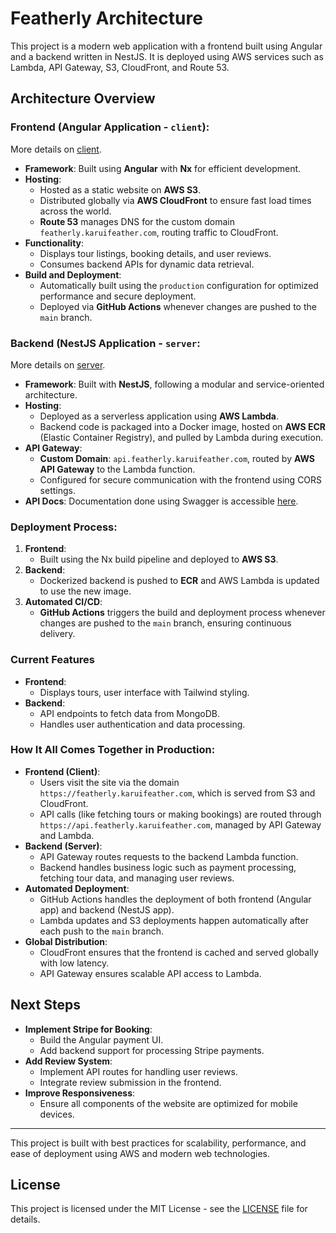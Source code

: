 # Featherly Architecture

This project is a modern web application with a frontend built using Angular and a backend written in NestJS. It is deployed using AWS services such as Lambda, API Gateway, S3, CloudFront, and Route 53.

## Architecture Overview

### Frontend (Angular Application - `client`):

More details on [client](https://github.com/karuifeather/featherly/tree/main/docs/client.md).

- **Framework**: Built using **Angular** with **Nx** for efficient development.
- **Hosting**:
  - Hosted as a static website on **AWS S3**.
  - Distributed globally via **AWS CloudFront** to ensure fast load times across the world.
  - **Route 53** manages DNS for the custom domain `featherly.karuifeather.com`, routing traffic to CloudFront.
- **Functionality**:
  - Displays tour listings, booking details, and user reviews.
  - Consumes backend APIs for dynamic data retrieval.
- **Build and Deployment**:
  - Automatically built using the `production` configuration for optimized performance and secure deployment.
  - Deployed via **GitHub Actions** whenever changes are pushed to the `main` branch.

### Backend (NestJS Application - `server`:

More details on [server](https://github.com/karuifeather/featherly/tree/main/docs/server.md).

- **Framework**: Built with **NestJS**, following a modular and service-oriented architecture.
- **Hosting**:
  - Deployed as a serverless application using **AWS Lambda**.
  - Backend code is packaged into a Docker image, hosted on **AWS ECR** (Elastic Container Registry), and pulled by Lambda during execution.
- **API Gateway**:
  - **Custom Domain**: `api.featherly.karuifeather.com`, routed by **AWS API Gateway** to the Lambda function.
  - Configured for secure communication with the frontend using CORS settings.
- **API Docs**: Documentation done using Swagger is accessible [here](https://api.featherly.karuifeather.com/docs).

### Deployment Process:

1. **Frontend**:
   - Built using the Nx build pipeline and deployed to **AWS S3**.
2. **Backend**:
   - Dockerized backend is pushed to **ECR** and AWS Lambda is updated to use the new image.
3. **Automated CI/CD**:
   - **GitHub Actions** triggers the build and deployment process whenever changes are pushed to the `main` branch, ensuring continuous delivery.

### Current Features

- **Frontend**:
  - Displays tours, user interface with Tailwind styling.
- **Backend**:
  - API endpoints to fetch data from MongoDB.
  - Handles user authentication and data processing.

### How It All Comes Together in Production:

- **Frontend (Client)**:
  - Users visit the site via the domain `https://featherly.karuifeather.com`, which is served from S3 and CloudFront.
  - API calls (like fetching tours or making bookings) are routed through `https://api.featherly.karuifeather.com`, managed by API Gateway and Lambda.
- **Backend (Server)**:
  - API Gateway routes requests to the backend Lambda function.
  - Backend handles business logic such as payment processing, fetching tour data, and managing user reviews.
- **Automated Deployment**:
  - GitHub Actions handles the deployment of both frontend (Angular app) and backend (NestJS app).
  - Lambda updates and S3 deployments happen automatically after each push to the `main` branch.
- **Global Distribution**:
  - CloudFront ensures that the frontend is cached and served globally with low latency.
  - API Gateway ensures scalable API access to Lambda.

## Next Steps

- **Implement Stripe for Booking**:
  - Build the Angular payment UI.
  - Add backend support for processing Stripe payments.
- **Add Review System**:
  - Implement API routes for handling user reviews.
  - Integrate review submission in the frontend.
- **Improve Responsiveness**:
  - Ensure all components of the website are optimized for mobile devices.

---

This project is built with best practices for scalability, performance, and ease of deployment using AWS and modern web technologies.

## License

This project is licensed under the MIT License - see the [LICENSE](./LICENSE) file for details.
